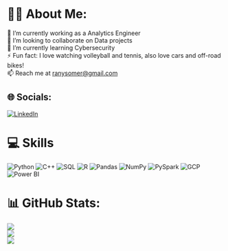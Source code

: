 #  🙋‍♀️ About Me:
🔭 I’m currently working as a Analytics Engineer<br>👯 I’m looking to collaborate on Data projects<br>🌱 I’m currently learning Cybersecurity<br>⚡ Fun fact: I love watching volleyball and tennis, also love cars and off-road bikes!<br>📫 Reach me at ranysomer@gmail.com


## 🌐 Socials:
[![LinkedIn](https://img.shields.io/badge/LinkedIn-%230077B5.svg?logo=linkedin&logoColor=white)](https://www.linkedin.com/in/somerlatte/) 

# 💻 Skills  
![Python](https://img.shields.io/badge/python-3670A0?style=flat&logo=python&logoColor=ffdd54) ![C++](https://img.shields.io/badge/c++-%2300599C.svg?style=flat&logo=c%2B%2B&logoColor=white) ![SQL](https://img.shields.io/badge/sql-%2307405e.svg?style=flat&logo=sql&logoColor=white) ![R](https://img.shields.io/badge/r-%23276DC3.svg?style=flat&logo=r&logoColor=white) ![Pandas](https://img.shields.io/badge/pandas-%23150458.svg?style=flat&logo=pandas&logoColor=white) ![NumPy](https://img.shields.io/badge/numpy-%23013243.svg?style=flat&logo=numpy&logoColor=white) ![PySpark](https://img.shields.io/badge/pyspark-%23E25A1C.svg?style=flat&logo=apache-spark&logoColor=white) ![GCP](https://img.shields.io/badge/gcp-%234285F4.svg?style=flat&logo=google-cloud&logoColor=white) ![Power BI](https://img.shields.io/badge/PowerBI-F2C811?style=flat&logo=powerbi&logoColor=black)  

# 📊 GitHub Stats:
![](https://github-readme-stats.vercel.app/api?username=somerlatte&theme=dark&hide_border=false&include_all_commits=false&count_private=false)<br/>
![](https://github-readme-streak-stats.herokuapp.com/?user=somerlatte&theme=dark&hide_border=false)<br/>
![](https://github-readme-stats.vercel.app/api/top-langs/?username=somerlatte&theme=dark&hide_border=false&include_all_commits=false&count_private=false&layout=compact)
